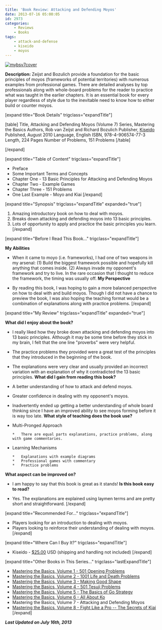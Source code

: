 ```yaml
---
title: 'Book Review: Attacking and Defending Moyos'
date: 2013-07-16 05:00:05
id: 2973
categories:
	- Reviews
	- Books
tags:
	- attack-and-defense
	- kiseido
	- moyos
---
```


[![mybsv7cover](http://www.bengozen.com/wp-content/uploads/2013/07/mybsv7cover.jpg)](http://www.bengozen.com/wp-content/uploads/2013/07/mybsv7cover.jpg)

**Description:** Zeijst and Bozulich provide a foundation for the basic principles of moyos (frameworks of potential territories) with numerous examples from professional games. There are detailed analyses by top professionals along with whole-board problems for the reader to practice what was taught in the earlier chapters. It is an essential book for every player regardless of style due to the inevitable need to know how to either build or counter moyos.

<!--more-->

[expand title="Book Details" trigclass="expandTitle"]

[table]
Title, Attacking and Defending Moyos (Volume 7)
Series, Mastering the Basics
Authors, Rob van Zeijst and Richard Bozulich
Publisher, [Kiseido](http://www.kiseido.com "Kiseido Home Page")
Published, August 2010
Language, English
ISBN, 978-4-906574-77-3
Length, 224 Pages
Number of Problems, 151 Problems
[/table]

[/expand]

[expand title="Table of Content" trigclass="expandTitle"]

*   Preface
*   Some Important Terms and Concepts
*   Chapter One - 13 Basic Principles for Attacking and Defending Moyos
*   Chapter Two - Example Games
*   Chapter Three - 151 Problems
*   One Last Example - Moyo and Kiai
[/expand]

[expand title="Synopsis" trigclass="expandTitle" expanded="true"]

1.  Amazing introductory book on how to deal with moyos.
2.  Breaks down attacking and defending moyos into 13 basic principles.
3.  Lots of opportunity to apply and practice the basic principles you learn.
[/expand]

[expand title="Before I Read This Book..." trigclass="expandTitle"]

**My Abilities**

*   When it came to moyo (i.e. frameworks), I had one of two weapons in my arsenal: (1) Build the biggest framework possible and hopefully kill anything that comes inside. (2) Always invade my opponent's framework and try to live. In the rare occasion that I thought to reduce the framework, the timing was usually off.
**My Perspective**

*   By reading this book, I was hoping to gain a more balanced perspective on how to deal with and build moyos. Though I did not have a chance to preview the book, I was also hoping the teaching format would be a combination of explanations along with practice problems.
[/expand]

[expand title="My Review" trigclass="expandTitle" expanded="true"]

**What did I enjoy about the book?**

*   I really liked how they broke down attacking and defending moyos into 13 basic principles. Although it may be some time before they stick in my brain, I felt that the one line "proverbs" were very helpful.
*   The practice problems they provided were a great test of the principles that they introduced in the beginning of the book.
*   The explanations were very clear and usually provided an incorrect variation with an explanation of why it contradicted the 13 basic principles.
**What did I gain from reading this book?**

*   A better understanding of how to attack and defend moyos.
*   Greater confidence in dealing with my opponent's moyos.
*   Inadvertently ended up getting a better understanding of whole board thinking since I have an improved ability to see moyos forming before it is way too late.
**What style of teaching does the book use?**

*   Multi-Pronged Approach

		*   There are equal parts explanations, practice problems, along with game commentaries.

*   Learning Mechanisms

		*   Explanations with example diagrams
		*   Professional games with commentary
		*   Practice problems
**What aspect can be improved on?**

*   I am happy to say that this book is great as it stands!
**Is this book easy to read?**

*   Yes. The explanations are explained using laymen terms and are pretty short and straightforward.
[/expand]

[expand title="Recommended For..." trigclass="expandTitle"]

*   Players looking for an introduction to dealing with moyos.
*   Players looking to reinforce their understanding of dealing with moyos.
[/expand]

[expand title="Where Can I Buy It?" trigclass="expandTitle"]

*   Kiseido - [$25.00](http://kiseido.com/go_books.htm "Kiseido Purchase Link") USD (shipping and handling not included)
[/expand]

[expand title="Other Books in This Series..." trigclass="lastExpandTitle"]

*   [Mastering the Basics, Volume 1 - 501 Opening Problems](http://www.bengozen.com/book-review-501-opening-problems/ "Book Review: 501 Opening Problems")
*   [Mastering the Basics, Volume 2 - 1001 Life and Death Problems](http://www.bengozen.com/book-review-1001-life-and-death-problems/ "Book Review: 1001 Life and Death Problems")
*   [Mastering the Basics, Volume 3 - Making Good Shape](http://www.bengozen.com/book-review-making-good-shape/ "Book Review: Making Good Shape")
*   [Mastering the Basics, Volume 4 - 501 Tesuji Problems](http://www.bengozen.com/book-review-501-tesuji-problems/ "Book Review: 501 Tesuji Problems")
*   [Mastering the Basics, Volume 5 - The Basics of Go Strategy](http://www.bengozen.com/book-review-the-basics-of-go-strategy/ "Book Review: The Basics of Go Strategy")
*   [Mastering the Basics, Volume 6 - All About Ko](http://www.bengozen.com/book-review-all-about-ko/ "Book Review: All About Ko")
*   Mastering the Basics, Volume 7 - Attacking and Defending Moyos
*   [Mastering the Basics, Volume 8 - Fight Like a Pro -- The Secrets of Kiai](http://www.bengozen.com/book-review-fight-like-a-pro-the-secrets-of-kiai/ "Book Review: Fight Like a Pro — The Secrets of Kiai")
[/expand]

_**Last Updated on July 16th, 2013**_